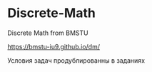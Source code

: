 # Discrete-Math
Discrete Math from BMSTU

https://bmstu-iu9.github.io/dm/

Условия задач продублированны  в заданиях
